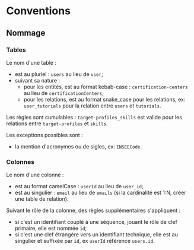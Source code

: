 # Conventions

## Nommage

### Tables

Le nom d'une table :

- est au pluriel : `users` au lieu de  `user`;
- suivant sa nature :
  - pour les entités, est au format kebab-case : `certification-centers` au lieu de `certificationCenters`;
  - pour les relations, est au format snake_case pour les relations, ex: `user_tutorials` pour la relation entre `users`
    et `tutorials`.

Les règles sont cumulables : `target-profiles_skills` est valide pour les relations entre `target-profiles` et `skills`.

Les exceptions possibles sont :

- la mention d'acronymes ou de sigles, ex: `INSEECode`.

### Colonnes

Le nom d'une colonne :

- est au format camelCase : `userId` au lieu de  `user_id`;
- est au singulier : `email` au lieu de `emails` (si la cardinalité est 1:N, créer une table de relation).

Suivant le rôle de la colonne, des règles supplémentaires s'appliquent :

- si c'est un identifiant couplé à une séquence, jouant le rôle de clef primaire, elle est nommée `id`;
- si c'est une clef étrangère vers un identifiant technique, elle est au singulier et suffixée par `id`, ex `userId`
  référence `users.id`.
